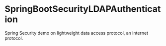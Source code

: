 # SpringBootSecurityLDAPAuthentication
Spring Security demo on lightweight data access protocol, an internet protocol.
